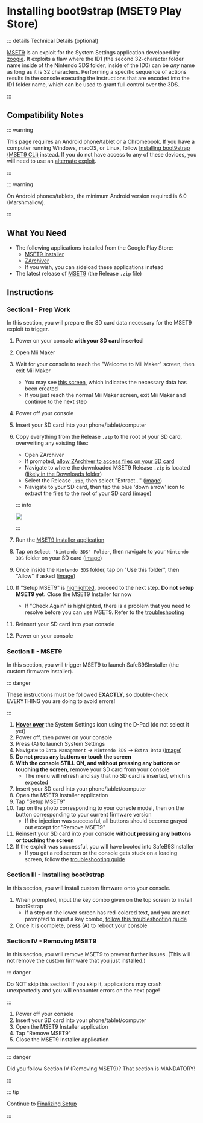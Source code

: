 # Installing boot9strap (MSET9 Play Store)

::: details Technical Details (optional)

[MSET9](https://github.com/zoogie/MSET9) is an exploit for the System Settings application developed by [zoogie](https://github.com/zoogie). It exploits a flaw where the ID1 (the second 32-character folder name inside of the Nintendo 3DS folder, inside of the ID0) can be *any* name as long as it is 32 characters. Performing a specific sequence of actions results in the console executing the instructions that are encoded into the ID1 folder name, which can be used to grant full control over the 3DS.

:::

## Compatibility Notes

::: warning

This page requires an Android phone/tablet or a Chromebook. If you have a computer running Windows, macOS, or Linux, follow [Installing boot9strap (MSET9 CLI)](installing-boot9strap-(mset9-cli)) instead. If you do not have access to any of these devices, you will need to use an [alternate exploit](https://wiki.hacks.guide/wiki/3DS:Alternate_Exploits).

:::

::: warning

On Android phones/tablets, the minimum Android version required is 6.0 (Marshmallow).

:::

## What You Need

* The following applications installed from the Google Play Store:
    * [MSET9 Installer](https://play.google.com/store/apps/details?id=moe.saru.homebrew.console3ds.mset9_installer_android)
    * [ZArchiver](https://play.google.com/store/apps/details?id=ru.zdevs.zarchiver)
    * If you wish, you can sideload these applications instead
* The latest release of [MSET9](https://github.com/zoogie/MSET9/releases/latest) (the Release `.zip` file)

## Instructions

### Section I - Prep Work

In this section, you will prepare the SD card data necessary for the MSET9 exploit to trigger.

1. Power on your console **with your SD card inserted**
1. Open Mii Maker
1. Wait for your console to reach the "Welcome to Mii Maker" screen, then exit Mii Maker
    + You may see [this screen](/images/screenshots/mset9/mii-extdata.png), which indicates the necessary data has been created
    + If you just reach the normal Mii Maker screen, exit Mii Maker and continue to the next step
1. Power off your console
1. Insert your SD card into your phone/tablet/computer
1. Copy everything from the Release `.zip` to the root of your SD card, overwriting any existing files:
    + Open ZArchiver
    + If prompted, [allow ZArchiver to access files on your SD card](/images/screenshots/mset9/zarchiver-allow.png)
    + Navigate to where the downloaded MSET9 Release `.zip` is located ([likely in the Downloads folder](/images/screenshots/mset9/zarchiver-zip-location.png))
    + Select the Release `.zip`, then select "Extract..." ([image](/images/screenshots/mset9/zarchiver-extract-1.png))
    + Navigate to your SD card, then tap the blue 'down arrow' icon to extract the files to the root of your SD card ([image](/images/screenshots/mset9/zarchiver-extract-2.png))

    ::: info

    ![](/images/screenshots/mset9/mset9-root-layout-android.png)

    :::

1. Run the [MSET9 Installer application](/images/screenshots/mset9/mset9-setup-android.png)
1. Tap on `Select "Nintendo 3DS" Folder`, then navigate to your `Nintendo 3DS` folder on your SD card ([image](/images/screenshots/mset9/select-mset9-folder-1.png))
1. Once inside the `Nintendo 3DS` folder, tap on "Use this folder", then "Allow" if asked ([image](/images/screenshots/mset9/select-mset9-folder-2.png))
1. If "Setup MSET9" is [highlighted](/images/screenshots/mset9/setup-mset9-highlighted.png), proceed to the next step. **Do not setup MSET9 yet.** Close the MSET9 Installer for now
    + If "Check Again" is highlighted, there is a problem that you need to resolve before you can use MSET9. Refer to the [troubleshooting](troubleshooting#installing-boot9strap-mset9)
1. Reinsert your SD card into your console
1. Power on your console

### Section II - MSET9

In this section, you will trigger MSET9 to launch SafeB9SInstaller (the custom firmware installer).

::: danger

These instructions must be followed **EXACTLY**, so double-check EVERYTHING you are doing to avoid errors!

:::

1. **[Hover over](/images/screenshots/mset9/hover-settings.png)** the System Settings icon using the D-Pad (do not select it yet)
1. Power off, then power on your console
1. Press (A) to launch System Settings
1. Navigate to `Data Management` -> `Nintendo 3DS` -> `Extra Data` ([image](/images/screenshots/mset9/settings-extdata.png))
1. **Do not press any buttons or touch the screen**
1. **With the console STILL ON, and without pressing any buttons or touching the screen**, remove your SD card from your console
    + The menu will refresh and say that no SD card is inserted, which is expected
1. Insert your SD card into your phone/tablet/computer
1. Open the MSET9 Installer application
1. Tap "Setup MSET9"
1. Tap on the photo corresponding to your console model, then on the button corresponding to your current firmware version
    + If the injection was successful, all buttons should become grayed out except for "Remove MSET9"
1. Reinsert your SD card into your console **without pressing any buttons or touching the screen**
1. If the exploit was successful, you will have booted into SafeB9SInstaller 
    + If you get a red screen or the console gets stuck on a loading screen, follow the [troubleshooting guide](troubleshooting#installing-boot9strap-mset9)

### Section III - Installing boot9strap

In this section, you will install custom firmware onto your console.

1. When prompted, input the key combo given on the top screen to install boot9strap
    + If a step on the lower screen has red-colored text, and you are not prompted to input a key combo, [follow this troubleshooting guide](troubleshooting#issues-with-safeb9sinstaller)
1. Once it is complete, press (A) to reboot your console
<!--@include: ./_include/configure-luma3ds.md -->

### Section IV - Removing MSET9

In this section, you will remove MSET9 to prevent further issues. (This will not remove the custom firmware that you just installed.)

::: danger

Do NOT skip this section! If you skip it, applications may crash unexpectedly and you will encounter errors on the next page!

:::

1. Power off your console
1. Insert your SD card into your phone/tablet/computer
1. Open the MSET9 Installer application
1. Tap "Remove MSET9"
1. Close the MSET9 Installer application

<!--@include: ./_include/luma3ds-installed-note.md -->

___

::: danger

Did you follow Section IV (Removing MSET9)? That section is MANDATORY!

:::

::: tip

Continue to [Finalizing Setup](finalizing-setup)

:::
